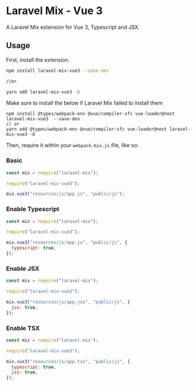 # Laravel Mix - Vue 3

A Laravel Mix extension for Vue 3, Typescript and JSX.

## Usage

First, install the extension.

```bash
npm install laravel-mix-vue3 --save-dev

//or

yarn add laravel-mix-vue3 -D
```

Make sure to install the below if Laravel Mix failed to install them

```
npm install @types/webpack-env @vue/compiler-sfc vue-loader@next laravel-mix-vue3  --save-dev
// or
yarn add @types/webpack-env @vue/compiler-sfc vue-loader@next laravel-mix-vue3 -D
```

Then, require it within your `webpack.mix.js` file, like so:

### Basic

```js
const mix = require("laravel-mix");

require("laravel-mix-vue3");

mix.vue3("resources/js/app.js", "public/js");
```

### Enable Typescript

```js
const mix = require("laravel-mix");

require("laravel-mix-vue3");

mix.vue3("resources/js/app.js", "public/js", {
  typescript: true,
});
```

### Enable JSX

```js
const mix = require("laravel-mix");

require("laravel-mix-vue3");

mix.vue3("resources/js/app.jsx", "public/js", {
  jsx: true,
});
```

### Enable TSX

```js
const mix = require("laravel-mix");

require("laravel-mix-vue3");

mix.vue3("resources/js/app.tsx", "public/js", {
  typescript: true,
  jsx: true,
});
```
